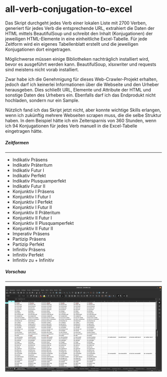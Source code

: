 # all-verb-conjugation-to-excel

Das Skript durchgeht jedes Verb einer lokalen Liste mit 2700 Verben, generiert für jedes Verb die entsprechende URL, extrahiert die Daten der HTML mittels BeautifulSoup und schreibt den Inhalt (Konjugationen) der jeweiligen HTML-Elemente in eine einheitliche Excel-Tabelle. Für jede Zeitform wird ein eigenes Tabellenblatt erstellt und die jeweiligen Konjugationen dort eingetragen.

Möglichwerse müssen einige Bibliotheken nachträglich installiert wird, bevor es ausgeführt werden kann. BeautifulSoup, xlsxwriter und requests sind meistens nicht vorab installiert.

Zwar habe ich die Genehmigung für dieses Web-Crawler-Projekt erhalten, jedoch darf ich keinerlei Informationen über die Webseite und den Urheber herausgeben. Dies schließt URL, Elemente und Attribute der HTML und sonstige Daten des Urhebers ein. Ebenfalls darf ich das Endprodukt nicht hochladen, sondern nur ein Sample.

Nützlich fand ich das Skript jetzt nicht, aber konnte wichtige Skills erlangen, wenn ich zukünftig mehrere Webseiten scrapen muss, die die selbe Struktur haben. In dem Beispiel hätte ich ein Zeitersparnis von 360 Stunden, wenn ich 94 Konjugationen für jedes Verb manuell in die Excel-Tabelle eingetragen hätte.

##### Zeitformen
------------------------------
- Indikativ Präsens
- Indikativ Präteritum
- Indikativ Futur I
- Indikativ Perfekt
- Indikativ Plusquamperfekt
- Indikativ Futur II
- Konjunktiv I Präsens
- Konjunktiv I Futur I
- Konjunktiv I Perfekt
- Konjunktiv I Futur II
- Konjunktiv II Präteritum
- Konjunktiv II Futur I
- Konjunktiv II Plusquamperfekt
- Konjunktiv II Futur II
- Imperativ Präsens
- Partizip Präsens
- Partizip Perfekt
- Infinitiv Präsens
- Infinitiv Perfekt
- Infinitiv zu + Infinitiv

##### Vorschau
------------------------------
![Screenshot](https://github.com/anilo1992/all-verb-conjugation-to-excel/blob/main/sample.png)
